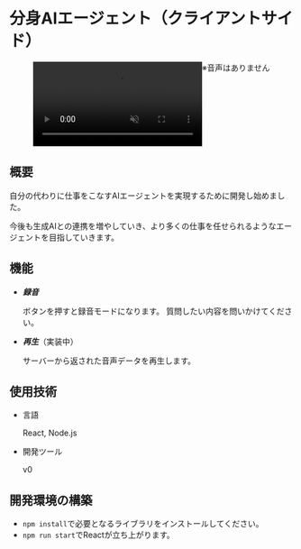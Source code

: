


# 分身AIエージェント（クライアントサイド）

<div style="display: flex; justify-content: center;">
    <video controls src="https://github.com/user-attachments/assets/e8d6fcbf-acac-4d8a-8dd4-cbdf2bd39dcd" muted="true"></video>
    ※音声はありません
</div>

## 概要

自分の代わりに仕事をこなすAIエージェントを実現するために開発し始めました。

今後も生成AIとの連携を増やしていき、より多くの仕事を任せられるようなエージェントを目指していきます。

## 機能

- ***録音***

    ボタンを押すと録音モードになります。
    質問したい内容を問いかけてください。

- ***再生***（実装中）

    サーバーから返された音声データを再生します。


## 使用技術

- 言語

    React, Node.js

- 開発ツール

    v0

## 開発環境の構築

- ```npm install```で必要となるライブラリをインストールしてください。
- ```npm run start```でReactが立ち上がります。
